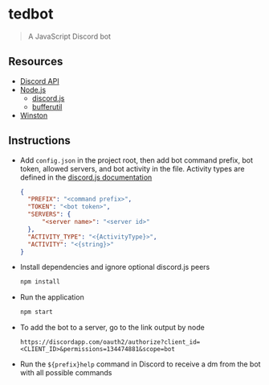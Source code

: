 # tedbot

>   A JavaScript Discord bot

## Resources

-   [Discord API](https://discordapp.com/developers/docs/intro)
-   [Node.js](https://nodejs.org/)
    -   [discord.js](https://www.npmjs.com/package/discord.js)
    -   [bufferutil](https://www.npmjs.com/package/bufferutil)
-   [Winston](https://github.com/winstonjs/winston)

## Instructions

-   Add `config.json` in the project root, then add bot command prefix, bot token, allowed servers, and bot activity in the file. Activity types are defined in the [discord.js documentation](https://discord.js.org/#/docs/main/stable/typedef/ActivityType)

    ```json
    {
      "PREFIX": "<command prefix>",
      "TOKEN": "<bot token>",
      "SERVERS": {
          "<server name>": "<server id>"
      },
      "ACTIVITY_TYPE": "<{ActivityType}>",
      "ACTIVITY": "<{string}>"
    }
    ```
-   Install dependencies and ignore optional discord.js peers
    ```sh
    npm install
    ```
-   Run the application
    ```sh
    npm start
    ```
-   To add the bot to a server, go to the link output by node
    ```
    https://discordapp.com/oauth2/authorize?client_id=<CLIENT_ID>&permissions=134474881&scope=bot
    ```
-   Run the `${prefix}help` command in Discord to receive a dm from the bot with all possible commands
